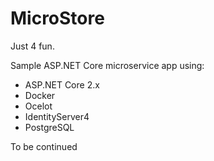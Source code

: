 # MicroStore

Just 4 fun. 

Sample ASP.NET Core microservice app using:

- ASP.NET Core 2.x
- Docker
- Ocelot 
- IdentityServer4
- PostgreSQL

To be continued


